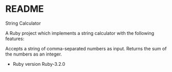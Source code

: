 # README

String Calculator

A Ruby project which implements a string calculator with the following features:

Accepts a string of comma-separated numbers as input.
Returns the sum of the numbers as an integer.

* Ruby version
  Ruby-3.2.0